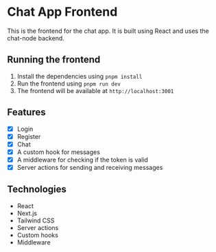 # Chat App Frontend

This is the frontend for the chat app. It is built using React and uses the chat-node backend.

## Running the frontend

1. Install the dependencies using `pnpm install`
2. Run the frontend using `pnpm run dev`
3. The frontend will be available at `http://localhost:3001`

## Features

- [x] Login
- [x] Register
- [x] Chat
- [x] A custom hook for messages
- [x] A middleware for checking if the token is valid
- [x] Server actions for sending and receiving messages

## Technologies

- React
- Next.js
- Tailwind CSS
- Server actions
- Custom hooks
- Middleware

